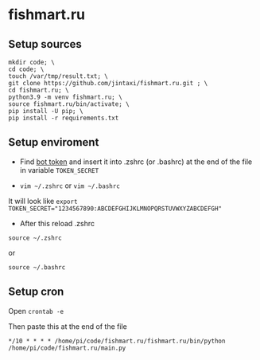 # fishmart.ru

## Setup sources
```
mkdir code; \
cd code; \
touch /var/tmp/result.txt; \
git clone https://github.com/jintaxi/fishmart.ru.git ; \
cd fishmart.ru; \
python3.9 -m venv fishmart.ru; \
source fishmart.ru/bin/activate; \
pip install -U pip; \
pip install -r requirements.txt
```

## Setup enviroment
* Find [bot token](https://t.me/botfather) and insert it into .zshrc (or .bashrc) at the end of the file in variable `TOKEN_SECRET`

* `vim ~/.zshrc` or `vim ~/.bashrc`

It will look like `export TOKEN_SECRET="1234567890:ABCDEFGHIJKLMNOPQRSTUVWXYZABCDEFGH"`

* After this reload .zshrc
```
source ~/.zshrc
``` 
or 
```
source ~/.bashrc
```

## Setup cron
Open `crontab -e`

Then paste this at the end of the file
```
*/10 * * * * /home/pi/code/fishmart.ru/fishmart.ru/bin/python /home/pi/code/fishmart.ru/main.py
```
